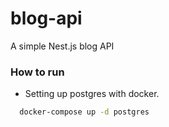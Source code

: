 # blog-api
A simple Nest.js blog API

### How to run
- Setting up postgres with docker.
```bash
  docker-compose up -d postgres
```
